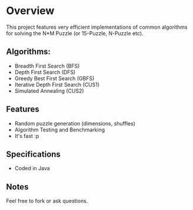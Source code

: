 # Overview
This project features very efficient implementations of common algorithms for solving the N*M Puzzle (or 15-Puzzle, N-Puzzle etc).

## Algorithms:
 - Breadth First Search (BFS)
 - Depth First Search (DFS)
 - Greedy Best First Search (GBFS)
 - Iterative Depth First Search (CUS1)
 - Simulated Annealing (CUS2)
 
## Features
 - Random puzzle generation (dimensions, shuffles)
 - Algorithm Testing and Benchmarking
 - It's fast :p
 
## Specifications
 - Coded in Java

## Notes
Feel free to fork or ask questions.
